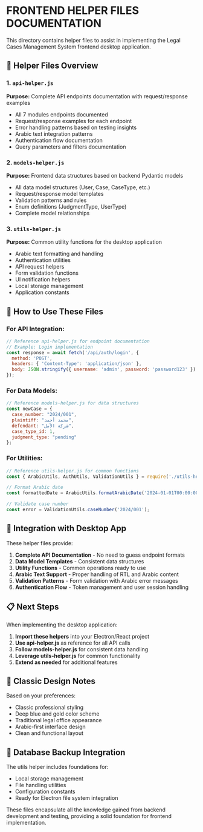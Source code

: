 # FRONTEND HELPER FILES DOCUMENTATION

This directory contains helper files to assist in implementing the Legal Cases Management System frontend desktop application.

## 📁 Helper Files Overview

### 1. `api-helper.js`
**Purpose:** Complete API endpoints documentation with request/response examples
- All 7 modules endpoints documented
- Request/response examples for each endpoint  
- Error handling patterns based on testing insights
- Arabic text integration patterns
- Authentication flow documentation
- Query parameters and filters documentation

### 2. `models-helper.js`  
**Purpose:** Frontend data structures based on backend Pydantic models
- All data model structures (User, Case, CaseType, etc.)
- Request/response model templates
- Validation patterns and rules
- Enum definitions (JudgmentType, UserType)
- Complete model relationships

### 3. `utils-helper.js`
**Purpose:** Common utility functions for the desktop application
- Arabic text formatting and handling
- Authentication utilities
- API request helpers
- Form validation functions
- UI notification helpers
- Local storage management
- Application constants

## 🎯 How to Use These Files

### For API Integration:
```javascript
// Reference api-helper.js for endpoint documentation
// Example: Login implementation
const response = await fetch('/api/auth/login', {
  method: 'POST',
  headers: { 'Content-Type': 'application/json' },
  body: JSON.stringify({ username: 'admin', password: 'password123' })
});
```

### For Data Models:
```javascript
// Reference models-helper.js for data structures
const newCase = {
  case_number: "2024/001",
  plaintiff: "محمد أحمد",
  defendant: "شركة الأمل",
  case_type_id: 1,
  judgment_type: "pending"
};
```

### For Utilities:
```javascript
// Reference utils-helper.js for common functions
const { ArabicUtils, AuthUtils, ValidationUtils } = require('./utils-helper');

// Format Arabic date
const formattedDate = ArabicUtils.formatArabicDate('2024-01-01T00:00:00');

// Validate case number
const error = ValidationUtils.caseNumber('2024/001');
```

## 🔧 Integration with Desktop App

These helper files provide:

1. **Complete API Documentation** - No need to guess endpoint formats
2. **Data Model Templates** - Consistent data structures
3. **Utility Functions** - Common operations ready to use
4. **Arabic Text Support** - Proper handling of RTL and Arabic content
5. **Validation Patterns** - Form validation with Arabic error messages
6. **Authentication Flow** - Token management and user session handling

## 📋 Next Steps

When implementing the desktop application:

1. **Import these helpers** into your Electron/React project
2. **Use api-helper.js** as reference for all API calls
3. **Follow models-helper.js** for consistent data handling
4. **Leverage utils-helper.js** for common functionality
5. **Extend as needed** for additional features

## 🎨 Classic Design Notes

Based on your preferences:
- Classic professional styling
- Deep blue and gold color scheme
- Traditional legal office appearance
- Arabic-first interface design
- Clean and functional layout

## 💾 Database Backup Integration

The utils helper includes foundations for:
- Local storage management
- File handling utilities  
- Configuration constants
- Ready for Electron file system integration

These files encapsulate all the knowledge gained from backend development and testing, providing a solid foundation for frontend implementation.
